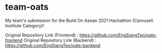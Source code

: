 # team-oats

My team's submission for the Build On Asean 2021 Hackathon (Carousell Institute Category)!

Original Repository Link (Frontend) : https://github.com/EngSiangTeo/oats-frontend
Original Repository Link (Backend) : https://github.com/EngSiangTeo/oats-backend
